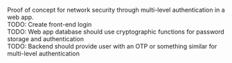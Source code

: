 Proof of concept for network security through multi-level authentication in a web app. <br>
TODO: Create front-end login<br>
TODO: Web app database should use cryptographic functions for password storage and authentication<br>
TODO: Backend should provide user with an OTP or something similar for multi-level authentication<br>
